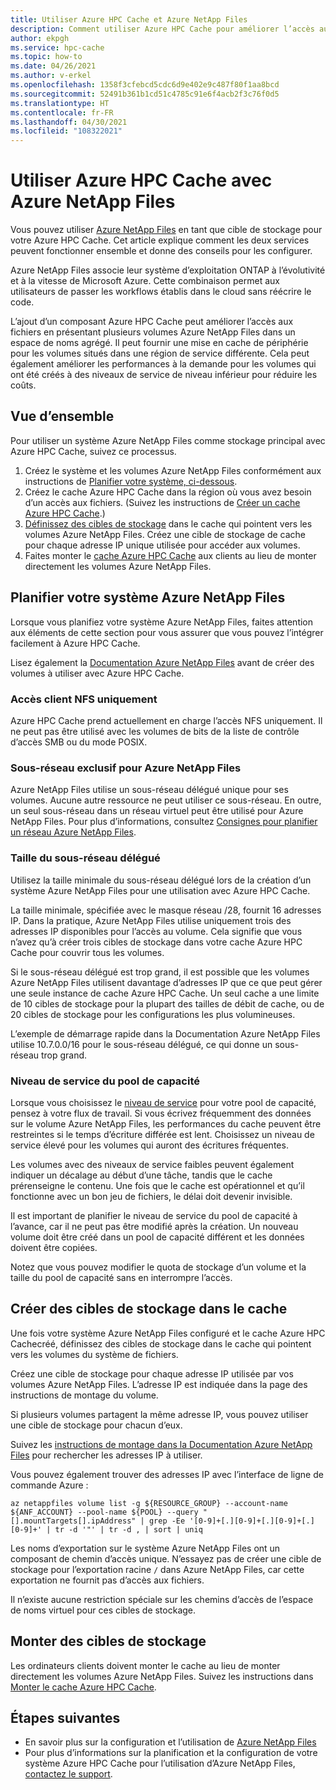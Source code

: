 ```yaml
---
title: Utiliser Azure HPC Cache et Azure NetApp Files
description: Comment utiliser Azure HPC Cache pour améliorer l’accès aux données stockées avec Azure NetApp Files
author: ekpgh
ms.service: hpc-cache
ms.topic: how-to
ms.date: 04/26/2021
ms.author: v-erkel
ms.openlocfilehash: 1358f3cfebcd5cdc6d9e402e9c487f80f1aa8bcd
ms.sourcegitcommit: 52491b361b1cd51c4785c91e6f4acb2f3c76f0d5
ms.translationtype: HT
ms.contentlocale: fr-FR
ms.lasthandoff: 04/30/2021
ms.locfileid: "108322021"
---
```

# <a name="use-azure-hpc-cache-with-azure-netapp-files"></a>Utiliser Azure HPC Cache avec Azure NetApp Files

Vous pouvez utiliser [Azure NetApp Files](https://azure.microsoft.com/services/netapp/) en tant que cible de stockage pour votre Azure HPC Cache. Cet article explique comment les deux services peuvent fonctionner ensemble et donne des conseils pour les configurer.

Azure NetApp Files associe leur système d’exploitation ONTAP à l’évolutivité et à la vitesse de Microsoft Azure. Cette combinaison permet aux utilisateurs de passer les workflows établis dans le cloud sans réécrire le code.

L’ajout d’un composant Azure HPC Cache peut améliorer l’accès aux fichiers en présentant plusieurs volumes Azure NetApp Files dans un espace de noms agrégé. Il peut fournir une mise en cache de périphérie pour les volumes situés dans une région de service différente. Cela peut également améliorer les performances à la demande pour les volumes qui ont été créés à des niveaux de service de niveau inférieur pour réduire les coûts.

## <a name="overview"></a>Vue d’ensemble

Pour utiliser un système Azure NetApp Files comme stockage principal avec Azure HPC Cache, suivez ce processus.

1. Créez le système et les volumes Azure NetApp Files conformément aux instructions de [Planifier votre système, ci-dessous](#plan-your-azure-netapp-files-system).
1. Créez le cache Azure HPC Cache dans la région où vous avez besoin d’un accès aux fichiers. (Suivez les instructions de [Créer un cache Azure HPC Cache](hpc-cache-create.md).)
1. [Définissez des cibles de stockage](#create-storage-targets-in-the-cache) dans le cache qui pointent vers les volumes Azure NetApp Files. Créez une cible de stockage de cache pour chaque adresse IP unique utilisée pour accéder aux volumes.
1. Faites monter le [cache Azure HPC Cache](#mount-storage-targets) aux clients au lieu de monter directement les volumes Azure NetApp Files.

## <a name="plan-your-azure-netapp-files-system"></a>Planifier votre système Azure NetApp Files

Lorsque vous planifiez votre système Azure NetApp Files, faites attention aux éléments de cette section pour vous assurer que vous pouvez l’intégrer facilement à Azure HPC Cache.

Lisez également la [Documentation Azure NetApp Files](../azure-netapp-files/index.yml) avant de créer des volumes à utiliser avec Azure HPC Cache.

### <a name="nfs-client-access-only"></a>Accès client NFS uniquement

Azure HPC Cache prend actuellement en charge l’accès NFS uniquement. Il ne peut pas être utilisé avec les volumes de bits de la liste de contrôle d’accès SMB ou du mode POSIX.

### <a name="exclusive-subnet-for-azure-netapp-files"></a>Sous-réseau exclusif pour Azure NetApp Files

Azure NetApp Files utilise un sous-réseau délégué unique pour ses volumes. Aucune autre ressource ne peut utiliser ce sous-réseau. En outre, un seul sous-réseau dans un réseau virtuel peut être utilisé pour Azure NetApp Files. Pour plus d’informations, consultez [Consignes pour planifier un réseau Azure NetApp Files](../azure-netapp-files/azure-netapp-files-network-topologies.md).

### <a name="delegated-subnet-size"></a>Taille du sous-réseau délégué

Utilisez la taille minimale du sous-réseau délégué lors de la création d’un système Azure NetApp Files pour une utilisation avec Azure HPC Cache.

La taille minimale, spécifiée avec le masque réseau /28, fournit 16 adresses IP. Dans la pratique, Azure NetApp Files utilise uniquement trois des adresses IP disponibles pour l’accès au volume. Cela signifie que vous n’avez qu’à créer trois cibles de stockage dans votre cache Azure HPC Cache pour couvrir tous les volumes.

Si le sous-réseau délégué est trop grand, il est possible que les volumes Azure NetApp Files utilisent davantage d’adresses IP que ce que peut gérer une seule instance de cache Azure HPC Cache. Un seul cache a une limite de 10 cibles de stockage pour la plupart des tailles de débit de cache, ou de 20 cibles de stockage pour les configurations les plus volumineuses.

L’exemple de démarrage rapide dans la Documentation Azure NetApp Files utilise 10.7.0.0/16 pour le sous-réseau délégué, ce qui donne un sous-réseau trop grand.

### <a name="capacity-pool-service-level"></a>Niveau de service du pool de capacité

Lorsque vous choisissez le [niveau de service](../azure-netapp-files/azure-netapp-files-service-levels.md) pour votre pool de capacité, pensez à votre flux de travail. Si vous écrivez fréquemment des données sur le volume Azure NetApp Files, les performances du cache peuvent être restreintes si le temps d’écriture différée est lent. Choisissez un niveau de service élevé pour les volumes qui auront des écritures fréquentes.

Les volumes avec des niveaux de service faibles peuvent également indiquer un décalage au début d’une tâche, tandis que le cache prérenseigne le contenu. Une fois que le cache est opérationnel et qu’il fonctionne avec un bon jeu de fichiers, le délai doit devenir invisible.

Il est important de planifier le niveau de service du pool de capacité à l’avance, car il ne peut pas être modifié après la création. Un nouveau volume doit être créé dans un pool de capacité différent et les données doivent être copiées.

Notez que vous pouvez modifier le quota de stockage d’un volume et la taille du pool de capacité sans en interrompre l’accès.

## <a name="create-storage-targets-in-the-cache"></a>Créer des cibles de stockage dans le cache

Une fois votre système Azure NetApp Files configuré et le cache Azure HPC Cachecréé, définissez des cibles de stockage dans le cache qui pointent vers les volumes du système de fichiers.

Créez une cible de stockage pour chaque adresse IP utilisée par vos volumes Azure NetApp Files. L’adresse IP est indiquée dans la page des instructions de montage du volume.

Si plusieurs volumes partagent la même adresse IP, vous pouvez utiliser une cible de stockage pour chacun d’eux.  

Suivez les [instructions de montage dans la Documentation Azure NetApp Files](../azure-netapp-files/azure-netapp-files-mount-unmount-volumes-for-virtual-machines.md) pour rechercher les adresses IP à utiliser.

Vous pouvez également trouver des adresses IP avec l’interface de ligne de commande Azure :

```azurecli
az netappfiles volume list -g ${RESOURCE_GROUP} --account-name ${ANF_ACCOUNT} --pool-name ${POOL} --query "[].mountTargets[].ipAddress" | grep -Ee '[0-9]+[.][0-9]+[.][0-9]+[.][0-9]+' | tr -d '"' | tr -d , | sort | uniq
```

Les noms d’exportation sur le système Azure NetApp Files ont un composant de chemin d’accès unique. N’essayez pas de créer une cible de stockage pour l’exportation racine ``/`` dans Azure NetApp Files, car cette exportation ne fournit pas d’accès aux fichiers.

Il n’existe aucune restriction spéciale sur les chemins d’accès de l’espace de noms virtuel pour ces cibles de stockage.

## <a name="mount-storage-targets"></a>Monter des cibles de stockage

Les ordinateurs clients doivent monter le cache au lieu de monter directement les volumes Azure NetApp Files. Suivez les instructions dans [Monter le cache Azure HPC Cache](hpc-cache-mount.md).

## <a name="next-steps"></a>Étapes suivantes

* En savoir plus sur la configuration et l’utilisation de [Azure NetApp Files](../azure-netapp-files/index.yml)
* Pour plus d’informations sur la planification et la configuration de votre système Azure HPC Cache pour l’utilisation d’Azure NetApp Files, [contactez le support](hpc-cache-support-ticket.md).
